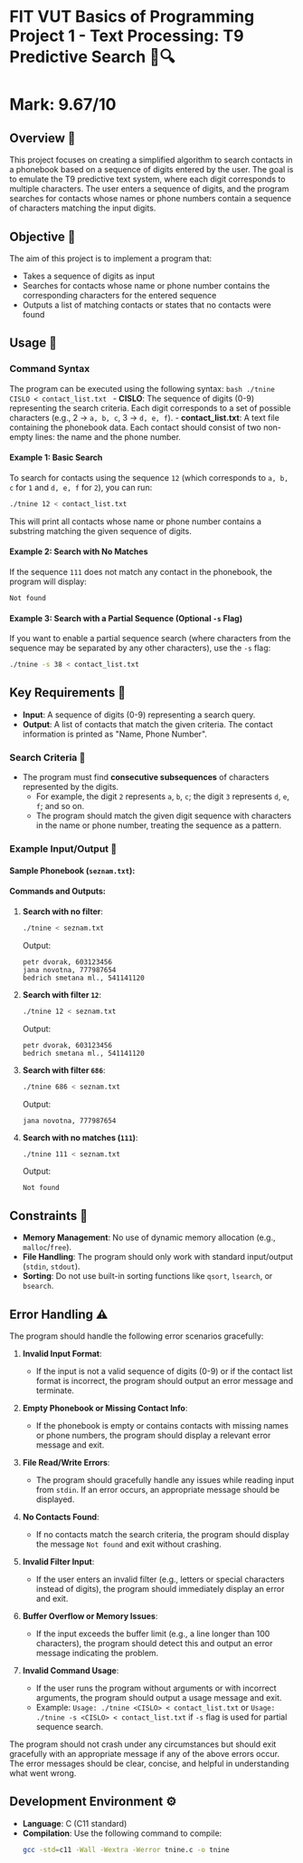 # FIT VUT Basics of Programming Project 1 - Text Processing: T9 Predictive Search 📱🔍
# Mark: 9.67/10


## Overview 🌟
This project focuses on creating a simplified algorithm to search contacts in a phonebook based on a sequence of digits entered by the user. The goal is to emulate the T9 predictive text system, where each digit corresponds to multiple characters. The user enters a sequence of digits, and the program searches for contacts whose names or phone numbers contain a sequence of characters matching the input digits.

## Objective 🎯
The aim of this project is to implement a program that:
- Takes a sequence of digits as input
- Searches for contacts whose name or phone number contains the corresponding characters for the entered sequence
- Outputs a list of matching contacts or states that no contacts were found

## Usage 📜

### Command Syntax

The program can be executed using the following syntax:
    ```bash
    ./tnine CISLO < contact_list.txt
    ```
    - **CISLO**: The sequence of digits (0-9) representing the search criteria. Each digit corresponds to a set of possible characters (e.g., 2 → `a, b, c`, 3 → `d, e, f`).
    - **contact_list.txt**: A text file containing the phonebook data. Each contact should consist of two non-empty lines: the name and the phone number.

#### Example 1: Basic Search

To search for contacts using the sequence `12` (which corresponds to `a, b, c` for `1` and `d, e, f` for `2`), you can run:
```bash
./tnine 12 < contact_list.txt

```
This will print all contacts whose name or phone number contains a substring matching the given sequence of digits.

#### Example 2: Search with No Matches

If the sequence `111` does not match any contact in the phonebook, the program will display:
```
Not found
```


#### Example 3: Search with a Partial Sequence (Optional `-s` Flag)

If you want to enable a partial sequence search (where characters from the sequence may be separated by any other characters), use the `-s` flag:
```bash
./tnine -s 38 < contact_list.txt
```







## Key Requirements 📝
- **Input**: A sequence of digits (0-9) representing a search query.
- **Output**: A list of contacts that match the given criteria. The contact information is printed as "Name, Phone Number".

### Search Criteria 🔢
- The program must find **consecutive subsequences** of characters represented by the digits. 
    - For example, the digit `2` represents `a`, `b`, `c`; the digit `3` represents `d`, `e`, `f`; and so on.
    - The program should match the given digit sequence with characters in the name or phone number, treating the sequence as a pattern.

### Example Input/Output 💬

#### Sample Phonebook (`seznam.txt`):


#### Commands and Outputs:
1. **Search with no filter**:
    ```bash
    ./tnine < seznam.txt
    ```
    Output:
    ```
    petr dvorak, 603123456
    jana novotna, 777987654
    bedrich smetana ml., 541141120
    ```

2. **Search with filter `12`**:
    ```bash
    ./tnine 12 < seznam.txt
    ```
    Output:
    ```
    petr dvorak, 603123456
    bedrich smetana ml., 541141120
    ```

3. **Search with filter `686`**:
    ```bash
    ./tnine 686 < seznam.txt
    ```
    Output:
    ```
    jana novotna, 777987654
    ```

4. **Search with no matches (`111`)**:
    ```bash
    ./tnine 111 < seznam.txt
    ```
    Output:
    ```
    Not found
    ```

## Constraints 🚫
- **Memory Management**: No use of dynamic memory allocation (e.g., `malloc`/`free`).
- **File Handling**: The program should only work with standard input/output (`stdin`, `stdout`).
- **Sorting**: Do not use built-in sorting functions like `qsort`, `lsearch`, or `bsearch`.

## Error Handling ⚠️

The program should handle the following error scenarios gracefully:

1. **Invalid Input Format**:
   - If the input is not a valid sequence of digits (0-9) or if the contact list format is incorrect, the program should output an error message and terminate.

2. **Empty Phonebook or Missing Contact Info**:
   - If the phonebook is empty or contains contacts with missing names or phone numbers, the program should display a relevant error message and exit.

3. **File Read/Write Errors**:
   - The program should gracefully handle any issues while reading input from `stdin`. If an error occurs, an appropriate message should be displayed.

4. **No Contacts Found**:
   - If no contacts match the search criteria, the program should display the message `Not found` and exit without crashing.

5. **Invalid Filter Input**:
   - If the user enters an invalid filter (e.g., letters or special characters instead of digits), the program should immediately display an error and exit.

7. **Buffer Overflow or Memory Issues**:
   - If the input exceeds the buffer limit (e.g., a line longer than 100 characters), the program should detect this and output an error message indicating the problem.

8. **Invalid Command Usage**:
   - If the user runs the program without arguments or with incorrect arguments, the program should output a usage message and exit.
   - Example: `Usage: ./tnine <CISLO> < contact_list.txt` or `Usage: ./tnine -s <CISLO> < contact_list.txt` if `-s` flag is used for partial sequence search.


The program should not crash under any circumstances but should exit gracefully with an appropriate message if any of the above errors occur. The error messages should be clear, concise, and helpful in understanding what went wrong.

## Development Environment ⚙️
- **Language**: C (C11 standard)
- **Compilation**: Use the following command to compile:
  ```bash
  gcc -std=c11 -Wall -Wextra -Werror tnine.c -o tnine
  ```







  
